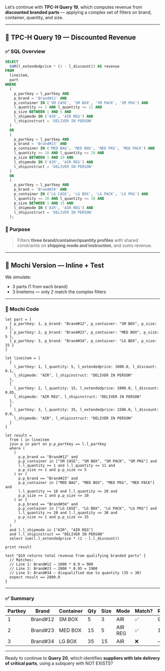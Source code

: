Let’s continue with **TPC-H Query 19**, which computes revenue from **discounted branded parts** — applying a complex set of filters on brand, container, quantity, and size.

---

## 🧾 TPC-H Query 19 — Discounted Revenue

### ✅ **SQL Overview**

```sql
SELECT
  SUM(l_extendedprice * (1 - l_discount)) AS revenue
FROM
  lineitem,
  part
WHERE
  (
    p_partkey = l_partkey AND
    p_brand = 'Brand#12' AND
    p_container IN ('SM CASE', 'SM BOX', 'SM PACK', 'SM PKG') AND
    l_quantity >= 1 AND l_quantity <= 11 AND
    p_size BETWEEN 1 AND 5 AND
    l_shipmode IN ('AIR', 'AIR REG') AND
    l_shipinstruct = 'DELIVER IN PERSON'
  )
  OR
  (
    p_partkey = l_partkey AND
    p_brand = 'Brand#23' AND
    p_container IN ('MED BAG', 'MED BOX', 'MED PKG', 'MED PACK') AND
    l_quantity >= 10 AND l_quantity <= 20 AND
    p_size BETWEEN 1 AND 10 AND
    l_shipmode IN ('AIR', 'AIR REG') AND
    l_shipinstruct = 'DELIVER IN PERSON'
  )
  OR
  (
    p_partkey = l_partkey AND
    p_brand = 'Brand#34' AND
    p_container IN ('LG CASE', 'LG BOX', 'LG PACK', 'LG PKG') AND
    l_quantity >= 20 AND l_quantity <= 30 AND
    p_size BETWEEN 1 AND 15 AND
    l_shipmode IN ('AIR', 'AIR REG') AND
    l_shipinstruct = 'DELIVER IN PERSON'
  );
```

### 🧠 Purpose

> Filters **three brand/container/quantity profiles** with shared constraints on **shipping mode and instruction**, and sums revenue.

---

## 🦊 Mochi Version — Inline + Test

We simulate:

* 3 parts (1 from each brand)
* 3 lineitems — only 2 match the complex filters

---

### 🧾 **Mochi Code**

```mochi
let part = [
  { p_partkey: 1, p_brand: "Brand#12", p_container: "SM BOX", p_size: 3 },
  { p_partkey: 2, p_brand: "Brand#23", p_container: "MED BOX", p_size: 5 },
  { p_partkey: 3, p_brand: "Brand#34", p_container: "LG BOX", p_size: 15 }
]

let lineitem = [
  {
    l_partkey: 1, l_quantity: 5, l_extendedprice: 1000.0, l_discount: 0.1,
    l_shipmode: "AIR", l_shipinstruct: "DELIVER IN PERSON"
  },
  {
    l_partkey: 2, l_quantity: 15, l_extendedprice: 2000.0, l_discount: 0.05,
    l_shipmode: "AIR REG", l_shipinstruct: "DELIVER IN PERSON"
  },
  {
    l_partkey: 3, l_quantity: 35, l_extendedprice: 1500.0, l_discount: 0.0,
    l_shipmode: "AIR", l_shipinstruct: "DELIVER IN PERSON"
  }
]

let result =
  from l in lineitem
  join p in part on p.p_partkey == l.l_partkey
  where (
    (
      p.p_brand == "Brand#12" and
      p.p_container in ["SM CASE", "SM BOX", "SM PACK", "SM PKG"] and
      l.l_quantity >= 1 and l.l_quantity <= 11 and
      p.p_size >= 1 and p.p_size <= 5
    ) or (
      p.p_brand == "Brand#23" and
      p.p_container in ["MED BAG", "MED BOX", "MED PKG", "MED PACK"] and
      l.l_quantity >= 10 and l.l_quantity <= 20 and
      p.p_size >= 1 and p.p_size <= 10
    ) or (
      p.p_brand == "Brand#34" and
      p.p_container in ["LG CASE", "LG BOX", "LG PACK", "LG PKG"] and
      l.l_quantity >= 20 and l.l_quantity <= 30 and
      p.p_size >= 1 and p.p_size <= 15
    )
  )
  and l.l_shipmode in ["AIR", "AIR REG"]
  and l.l_shipinstruct == "DELIVER IN PERSON"
  select sum(l.l_extendedprice * (1 - l.l_discount))

print result

test "Q19 returns total revenue from qualifying branded parts" {
  // Matches:
  // Line 1: Brand#12 — 1000 * 0.9 = 900
  // Line 2: Brand#23 — 2000 * 0.95 = 1900
  // Line 3: Brand#34 — disqualified due to quantity (35 > 30)
  expect result == 2800.0
}
```

---

### ✅ Summary

| Partkey | Brand    | Container | Qty | Size | Mode    | Match? | Revenue |
| ------- | -------- | --------- | --- | ---- | ------- | ------ | ------- |
| 1       | Brand#12 | SM BOX    | 5   | 3    | AIR     | ✅      | 900.0   |
| 2       | Brand#23 | MED BOX   | 15  | 5    | AIR REG | ✅      | 1900.0  |
| 3       | Brand#34 | LG BOX    | 35  | 15   | AIR     | ❌      | —       |

---

Ready to continue to **Query 20**, which identifies **suppliers with late delivery of critical parts**, using a subquery with NOT EXISTS?
